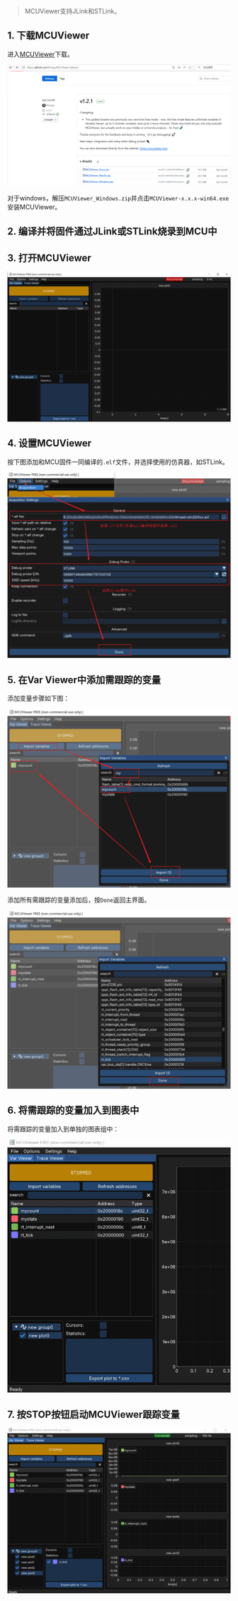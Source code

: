 > MCUViewer支持JLink和STLink。

## 1. 下载MCUViewer
进入[MCUViewer](https://github.com/klonyyy/MCUViewer)下载。

![](./assets/mcuviewer_download.png)

对于windows，解压`MCUViewer_Windows.zip`并点击`MCUViewer-x.x.x-win64.exe`安装MCUViewer。

## 2. 编译并将固件通过JLink或STLink烧录到MCU中

## 3. 打开MCUViewer

![](./assets/mcuviewer_open.png)

## 4. 设置MCUViewer
按下图添加和MCU固件一同编译的`.elf`文件，并选择使用的仿真器，如STLink。

![](./assets/mcuviewer_config.png)

## 5. 在Var Viewer中添加需跟踪的变量
添加变量步骤如下图：

![](./assets/mcuviewer_import.png)

添加所有需跟踪的变量添加后，按`Done`返回主界面。

![](./assets/mcuviewer_import_all.png)

## 6. 将需跟踪的变量加入到图表中

将需跟踪的变量加入到单独的图表组中：

![](./assets/mcuviewer_add_plot.gif)

## 7. 按STOP按钮启动MCUViewer跟踪变量

![](./assets/mcuviewer_run.gif)
